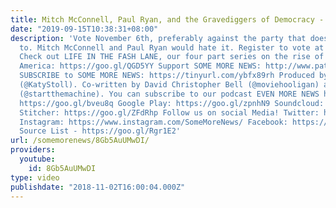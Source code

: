 ```yaml
---
title: Mitch McConnell, Paul Ryan, and the Gravediggers of Democracy - SOME MORE NEWS
date: "2019-09-15T10:38:31+08:00"
description: 'Vote November 6th, preferably against the party that doesn''t want you
  to. Mitch McConnell and Paul Ryan would hate it. Register to vote at http://vote.org
  Check out LIFE IN THE FASH LANE, our four part series on the rise of fascism in
  America: https://goo.gl/QGD5YY Support SOME MORE NEWS: http://www.patreon.com/SomeMoreNews
  SUBSCRIBE to SOME MORE NEWS: https://tinyurl.com/ybfx89rh Produced by Katy Stoll
  (@KatyStoll). Co-written by David Christopher Bell (@moviehooligan) and Tom Reimann
  (@startthemachine). You can subscribe to our podcast EVEN MORE NEWS here: iTunes:
  https://goo.gl/bveu8q Google Play: https://goo.gl/zpnhN9 Soundcloud: https://goo.gl/xMHZYT
  Stitcher: https://goo.gl/ZFdRhp Follow us on social Media! Twitter: https://twitter.com/SomeMoreNews
  Instagram: https://www.instagram.com/SomeMoreNews/ Facebook: https://www.facebook.com/SomeMoreNews/
  Source List - https://goo.gl/Rgr1E2'
url: /somemorenews/8Gb5AuUMwDI/
providers:
  youtube:
    id: 8Gb5AuUMwDI
type: video
publishdate: "2018-11-02T16:00:04.000Z"
---
```

